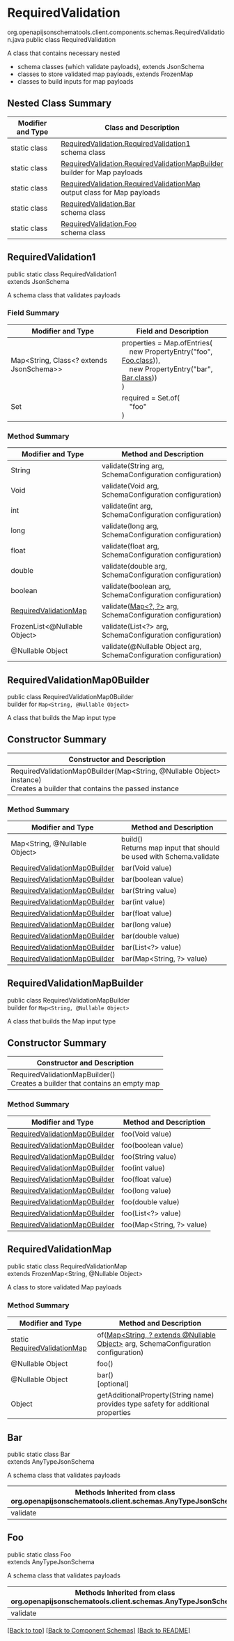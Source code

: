 # RequiredValidation
org.openapijsonschematools.client.components.schemas.RequiredValidation.java
public class RequiredValidation

A class that contains necessary nested
- schema classes (which validate payloads), extends JsonSchema
- classes to store validated map payloads, extends FrozenMap
- classes to build inputs for map payloads

## Nested Class Summary
| Modifier and Type | Class and Description |
| ----------------- | ---------------------- |
| static class | [RequiredValidation.RequiredValidation1](#requiredvalidation1)<br> schema class |
| static class | [RequiredValidation.RequiredValidationMapBuilder](#requiredvalidationmapbuilder)<br> builder for Map payloads |
| static class | [RequiredValidation.RequiredValidationMap](#requiredvalidationmap)<br> output class for Map payloads |
| static class | [RequiredValidation.Bar](#bar)<br> schema class |
| static class | [RequiredValidation.Foo](#foo)<br> schema class |

## RequiredValidation1
public static class RequiredValidation1<br>
extends JsonSchema

A schema class that validates payloads

### Field Summary
| Modifier and Type | Field and Description |
| ----------------- | ---------------------- |
| Map<String, Class<? extends JsonSchema>> | properties = Map.ofEntries(<br>&nbsp;&nbsp;&nbsp;&nbsp;new PropertyEntry("foo", [Foo.class](#foo))),<br>&nbsp;&nbsp;&nbsp;&nbsp;new PropertyEntry("bar", [Bar.class](#bar)))<br>)<br> |
| Set<String> | required = Set.of(<br>&nbsp;&nbsp;&nbsp;&nbsp;"foo"<br>)<br> |

### Method Summary
| Modifier and Type | Method and Description |
| ----------------- | ---------------------- |
| String | validate(String arg, SchemaConfiguration configuration) |
| Void | validate(Void arg, SchemaConfiguration configuration) |
| int | validate(int arg, SchemaConfiguration configuration) |
| long | validate(long arg, SchemaConfiguration configuration) |
| float | validate(float arg, SchemaConfiguration configuration) |
| double | validate(double arg, SchemaConfiguration configuration) |
| boolean | validate(boolean arg, SchemaConfiguration configuration) |
| [RequiredValidationMap](#requiredvalidationmap) | validate([Map&lt;?, ?&gt;](#requiredvalidationmapbuilder) arg, SchemaConfiguration configuration) |
| FrozenList<@Nullable Object> | validate(List<?> arg, SchemaConfiguration configuration) |
| @Nullable Object | validate(@Nullable Object arg, SchemaConfiguration configuration) |
## RequiredValidationMap0Builder
public class RequiredValidationMap0Builder<br>
builder for `Map<String, @Nullable Object>`

A class that builds the Map input type

## Constructor Summary
| Constructor and Description |
| --------------------------- |
| RequiredValidationMap0Builder(Map<String, @Nullable Object> instance)<br>Creates a builder that contains the passed instance |

### Method Summary
| Modifier and Type | Method and Description |
| ----------------- | ---------------------- |
| Map<String, @Nullable Object> | build()<br>Returns map input that should be used with Schema.validate |
| [RequiredValidationMap0Builder](#requiredvalidationmap0builder) | bar(Void value) |
| [RequiredValidationMap0Builder](#requiredvalidationmap0builder) | bar(boolean value) |
| [RequiredValidationMap0Builder](#requiredvalidationmap0builder) | bar(String value) |
| [RequiredValidationMap0Builder](#requiredvalidationmap0builder) | bar(int value) |
| [RequiredValidationMap0Builder](#requiredvalidationmap0builder) | bar(float value) |
| [RequiredValidationMap0Builder](#requiredvalidationmap0builder) | bar(long value) |
| [RequiredValidationMap0Builder](#requiredvalidationmap0builder) | bar(double value) |
| [RequiredValidationMap0Builder](#requiredvalidationmap0builder) | bar(List<?> value) |
| [RequiredValidationMap0Builder](#requiredvalidationmap0builder) | bar(Map<String, ?> value) |
## RequiredValidationMapBuilder
public class RequiredValidationMapBuilder<br>
builder for `Map<String, @Nullable Object>`

A class that builds the Map input type

## Constructor Summary
| Constructor and Description |
| --------------------------- |
| RequiredValidationMapBuilder()<br>Creates a builder that contains an empty map |

### Method Summary
| Modifier and Type | Method and Description |
| ----------------- | ---------------------- |
| [RequiredValidationMap0Builder](#requiredvalidationmap0builder) | foo(Void value) |
| [RequiredValidationMap0Builder](#requiredvalidationmap0builder) | foo(boolean value) |
| [RequiredValidationMap0Builder](#requiredvalidationmap0builder) | foo(String value) |
| [RequiredValidationMap0Builder](#requiredvalidationmap0builder) | foo(int value) |
| [RequiredValidationMap0Builder](#requiredvalidationmap0builder) | foo(float value) |
| [RequiredValidationMap0Builder](#requiredvalidationmap0builder) | foo(long value) |
| [RequiredValidationMap0Builder](#requiredvalidationmap0builder) | foo(double value) |
| [RequiredValidationMap0Builder](#requiredvalidationmap0builder) | foo(List<?> value) |
| [RequiredValidationMap0Builder](#requiredvalidationmap0builder) | foo(Map<String, ?> value) |

## RequiredValidationMap
public static class RequiredValidationMap<br>
extends FrozenMap<String, @Nullable Object>

A class to store validated Map payloads

### Method Summary
| Modifier and Type | Method and Description |
| ----------------- | ---------------------- |
| static [RequiredValidationMap](#requiredvalidationmap) | of([Map<String, ? extends @Nullable Object>](#requiredvalidationmapbuilder) arg, SchemaConfiguration configuration) |
| @Nullable Object | foo()<br> |
| @Nullable Object | bar()<br>[optional] |
| Object | getAdditionalProperty(String name)<br>provides type safety for additional properties |

## Bar
public static class Bar<br>
extends AnyTypeJsonSchema

A schema class that validates payloads

| Methods Inherited from class org.openapijsonschematools.client.schemas.AnyTypeJsonSchema |
| ------------------------------------------------------------------ |
| validate                                                           |

## Foo
public static class Foo<br>
extends AnyTypeJsonSchema

A schema class that validates payloads

| Methods Inherited from class org.openapijsonschematools.client.schemas.AnyTypeJsonSchema |
| ------------------------------------------------------------------ |
| validate                                                           |

[[Back to top]](#top) [[Back to Component Schemas]](../../../README.md#Component-Schemas) [[Back to README]](../../../README.md)
